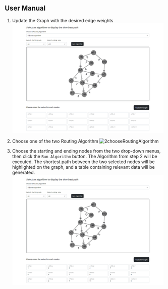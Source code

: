 ## User Manual

1. Update the Graph with the desired edge weights
![1updateGraph](readMeImgs/img1.gif)

2. Choose one of the two Routing Algorithm
![2chooseRoutingAlgorithm](readMeImgs/img2.gif)

3. Choose the starting and ending nodes from the two drop-down menus, then click the `Run Algorithm` button. The Algorithm from step 2 will be executed. The shortest path between the two selected nodes will be highlighted on the graph, and a table containing relevant data will be generated.
![3selectStartAndEnd](readMeImgs/img3.gif)
